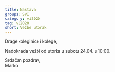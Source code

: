 ```yaml
---
title: Nastava
groups: SVI
category: vi2020
tag: vi2020
short: Vežbe utorak
---
```

Drage koleginice i kolege,

Nadoknada vežbi od utorka u subotu 24.04. u 10:00.

Srdačan pozdrav,  
Marko
